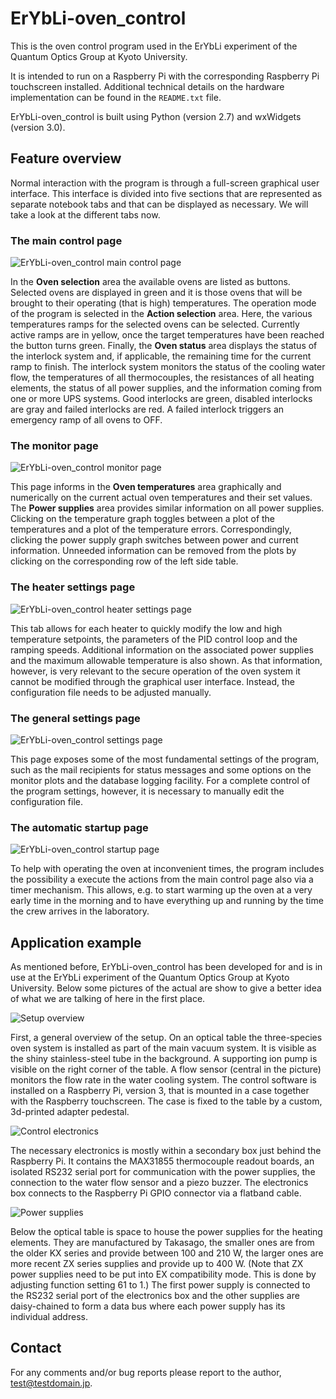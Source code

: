 # ErYbLi-oven_control

This is the oven control program used in the ErYbLi experiment of the Quantum
Optics Group at Kyoto University.

It is intended to run on a Raspberry Pi with the corresponding Raspberry Pi
touchscreen installed. Additional technical details on the hardware
implementation can be found in the `README.txt` file.

ErYbLi-oven_control is built using Python (version 2.7) and wxWidgets (version
3.0).

## Feature overview

Normal interaction with the program is through a full-screen graphical user
interface. This interface is divided into five sections that are represented as
separate notebook tabs and that can be displayed as necessary. We will take a
look at the different tabs now.

### The main control page

![ErYbLi-oven_control main control page](images/ErYbLi_oven_control.png)

In the **Oven selection** area the available ovens are listed as buttons.
Selected ovens are displayed in green and it is those ovens that will be
brought to their operating (that is high) temperatures. The operation mode of
the program is selected in the **Action selection** area. Here, the various
temperatures ramps for the selected ovens can be selected. Currently active
ramps are in yellow, once the target temperatures have been reached the button
turns green. Finally, the **Oven status** area displays the status of the
interlock system and, if applicable, the remaining time for the current ramp to
finish. The interlock system monitors the status of the cooling water flow, the
temperatures of all thermocouples, the resistances of all heating elements, the
status of all power supplies, and the information coming from one or more UPS
systems. Good interlocks are green, disabled interlocks are gray and failed
interlocks are red. A failed interlock triggers an emergency ramp of all ovens
to OFF.

### The monitor page

![ErYbLi-oven_control monitor page](images/ErYbLi_oven_monitor_TW.png)

This page informs in the **Oven temperatures** area graphically and numerically
on the current actual oven temperatures and their set values. The **Power
supplies** area provides similar information on all power supplies. Clicking on
the temperature graph toggles between a plot of the temperatures and a plot of
the temperature errors. Correspondingly, clicking the power supply graph
switches between power and current information. Unneeded information can be
removed from the plots by clicking on the corresponding row of the left side
table.

### The heater settings page

![ErYbLi-oven_control heater settings page](images/ErYbLi_oven_heater.png)

This tab allows for each heater to quickly modify the low and high temperature
setpoints, the parameters of the PID control loop and the ramping speeds.
Additional information on the associated power supplies and the maximum
allowable temperature is also shown. As that information, however, is very
relevant to the secure operation of the oven system it cannot be modified
through the graphical user interface. Instead, the configuration file needs to
be adjusted manually.

### The general settings page

![ErYbLi-oven_control settings page](images/ErYbLi_oven_settings.png)

This page exposes some of the most fundamental settings of the program, such as
the mail recipients for status messages and some options on the monitor plots
and the database logging facility. For a complete control of the program
settings, however, it is necessary to manually edit the configuration file.

### The automatic startup page

![ErYbLi-oven_control startup page](images/ErYbLi_oven_startup.png)

To help with operating the oven at inconvenient times, the program includes the
possibility a execute the actions from the main control page also via a timer
mechanism. This allows, e.g. to start warming up the oven at a very early time
in the morning and to have everything up and running by the time the crew
arrives in the laboratory.

## Application example

As mentioned before, ErYbLi-oven_control has been developed for and is in use
at the ErYbLi experiment of the Quantum Optics Group at Kyoto University.
Below some pictures of the actual are show to give a better idea of what we
are talking of here in the first place.

![Setup overview](images/setup_overview.jpg)

First, a general overview of the setup. On an optical table the three-species
oven system is installed as part of the main vacuum system. It is visible
as the shiny stainless-steel tube in the background. A supporting ion pump is
visible on the right corner of the table. A flow sensor (central in the
picture) monitors the flow rate in the water cooling system. The control
software is installed on a Raspberry Pi, version 3, that is mounted in a case
together with the Raspberry touchscreen. The case is fixed to the table by a
custom, 3d-printed adapter pedestal.

![Control electronics](images/setup_raspberry_and_control_box.jpg)

The necessary electronics is mostly within a secondary box just behind the
Raspberry Pi. It contains the MAX31855 thermocouple readout boards, an
isolated RS232 serial port for communication with the power supplies, the
connection to the water flow sensor and a piezo buzzer. The electronics box
connects to the Raspberry Pi GPIO connector via a flatband cable.

![Power supplies](images/setup_power_supplies.jpg)

Below the optical table is space to house the power supplies for the heating
elements. They are manufactured by Takasago, the smaller ones are from the
older KX series and provide between 100 and 210 W, the larger ones are more
recent ZX series supplies and provide up to 400 W. (Note that ZX power
supplies need to be put into EX compatibility mode. This is done by adjusting
function setting 61 to 1.) The first power supply is connected to the RS232
serial port of the electronics box and the other supplies are daisy-chained to
form a data bus where each power supply has its individual address.

## Contact

For any comments and/or bug reports please report to the author,
test@testdomain.jp.
